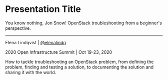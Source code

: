 # Presentation Title
You know nothing, Jon Snow! OpenStack troubleshooting from a beginner's perspective.

* * *

Elena Lindqvist | [@elenalindq](https://twitter.com/elenalindq)

2020 Open Infrastructure Summit | Oct 19-23, 2020

<!-- Note -->
How to tackle troubleshooting an OpenStack problem, from defining the problem, finding and testing a solution, to documenting the solution and sharing it with the world.

